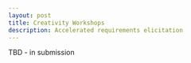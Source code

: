 ```yaml
---
layout: post
title: Creativity Workshops
description: Accelerated requirements elicitation
---
```


TBD - in submission
